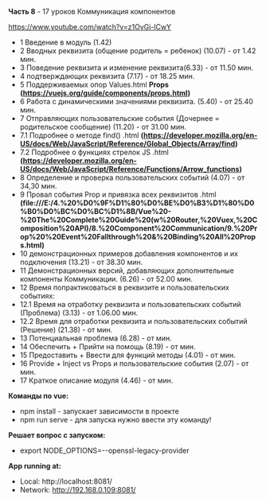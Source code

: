 **Часть 8** - 17 уроков Коммуникация компонентов

https://www.youtube.com/watch?v=z1OvGi-lCwY

- 1 Введение в модуль (1.42)
- 2 Вводных реквизита (общение родитель = ребенок) (10.07) - от 1.42 мин.
- 3 Поведение реквизита и изменение реквизита(6.33) - от 11.50 мин.
- 4 подтверждающих реквизита (7.17) - от 18.25 мин.
- 5 Поддерживаемых опор Values.html **Props** **(https://vuejs.org/guide/components/props.html)**
- 6 Работа с динамическими значениями реквизита. (5.40) - от 25.40 мин.
- 7 Отправляющих пользовательские события (Дочернее = родительское сообщение) (11.20) - от 31.00 мин.
- 7.1 Подробнее о методе find() .html **(https://developer.mozilla.org/en-US/docs/Web/JavaScript/Reference/Global_Objects/Array/find)**
- 7.2 Подробнее о функциях стрелок JS .html **(https://developer.mozilla.org/en-US/docs/Web/JavaScript/Reference/Functions/Arrow_functions)**
- 8 Определение и проверка пользовательских событий (4.07) - от 34,30 мин.
- 9 Провал события Prop и привязка всех реквизитов .html **(file:///E:/4.%20%D0%9F%D1%80%D0%BE%D0%B3%D1%80%D0%B0%D0%BC%D0%BC%D1%8B/Vue%20-%20The%20Complete%20Guide%20(w%20Router,%20Vuex,%20Composition%20API)/8.%20Component%20Communication/9.%20Prop%20%20Event%20Fallthrough%20&%20Binding%20All%20Props.html)**
- 10 демонстрационных примеров добавления компонентов и их подключения (13.21) - от 38.30 мин.
- 11 Демонстрационных версий, добавляющих дополнительные компоненты Коммуникации. (6.26) - от 52.00 мин.
- 12 Время попрактиковаться в реквизите и пользовательских событиях:
- 12.1 Время на отработку реквизита и пользовательских событий (Проблема) (3.13) - от 1.06.00 мин.
- 12.2 Время для отработки реквизита и пользовательских событий (Решение) (21.38) - от  мин.
- 13 Потенциальная проблема (6.28) - от  мин.
- 14 Обеспечить + Прийти на помощь (8.19) - от  мин.
- 15 Предоставить + Ввести для функций методы (4.01) - от мин.
- 16 Provide + Inject vs Props и пользовательские события (2.07) - от мин.
- 17 Краткое описание модуля (4.46) - от мин.

**Команды по vue:**
- npm install	- запускает зависимости в проекте
- npm run serve	- для запуска нужно ввести эту команду!

**Решает вопрос с запуском:**
- export NODE_OPTIONS=--openssl-legacy-provider

**App running at:**
- Local:   http://localhost:8081/
- Network: http://192.168.0.109:8081/

